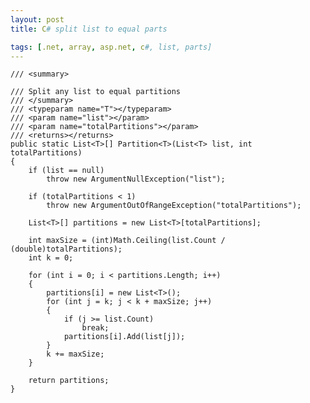 ```yaml
---
layout: post
title: C# split list to equal parts

tags: [.net, array, asp.net, c#, list, parts]
---
```


    /// <summary>

    /// Split any list to equal partitions
    /// </summary>
    /// <typeparam name="T"></typeparam>
    /// <param name="list"></param>
    /// <param name="totalPartitions"></param>
    /// <returns></returns>
    public static List<T>[] Partition<T>(List<T> list, int totalPartitions)
    {
        if (list == null)
            throw new ArgumentNullException("list");

        if (totalPartitions < 1)
            throw new ArgumentOutOfRangeException("totalPartitions");

        List<T>[] partitions = new List<T>[totalPartitions];

        int maxSize = (int)Math.Ceiling(list.Count / (double)totalPartitions);
        int k = 0;

        for (int i = 0; i < partitions.Length; i++)
        {
            partitions[i] = new List<T>();
            for (int j = k; j < k + maxSize; j++)
            {
                if (j >= list.Count)
                    break;
                partitions[i].Add(list[j]);
            }
            k += maxSize;
        }

        return partitions;
    }

